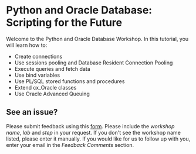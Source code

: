 # Python and Oracle Database: Scripting for the Future

Welcome to the Python and Oracle Database Workshop. In this tutorial, you will learn how to:
- Create connections
- Use sessions pooling and Database Resident Connection Pooling
- Execute queries and fetch data
- Use bind variables
- Use PL/SQL stored functions and procedures
- Extend cx_Oracle classes
- Use Oracle Advanced Queuing


## See an issue?
Please submit feedback using this [form](https://apexapps.oracle.com/pls/apex/f?p=133:1:::::P1_FEEDBACK:1). Please include the *workshop name*, *lab* and *step* in your request.  If you don't see the workshop name listed, please enter it manually. If you would like for us to follow up with you, enter your email in the *Feedback Comments* section.
